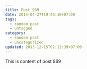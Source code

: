 ```yaml
---
title: Post 969
date: 2014-04-27T19:48:18+07:00
tags:
  - random post
  - untagged
category:
  - random post
  - uncategorized
updated: 2013-12-15T02:12:39+07:00
---
```

This is content of post 969